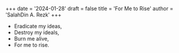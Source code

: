 +++
date = '2024-01-28'
draft = false
title = 'For Me to Rise'
author = 'SalahDin A. Rezk'
+++

- Eradicate my ideas,
- Destroy my ideals,
- Burn me alive,
- For me to rise.
